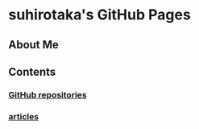 # suhirotaka's GitHub Pages

## About Me

## Contents

### [GitHub repositories](github_repositories)

### [articles](article_contributions)
